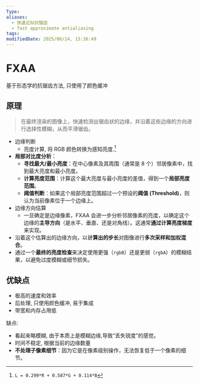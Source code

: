 ```yaml
---
Type: 
aliases:
  - 快速近似抗锯齿
  - fast approximate antialiasing
tags: 
modifiedDate: 2025/06/24, 15:36:49
---
```


# FXAA

基于形态学的抗锯齿方法, 只使用了颜色缓冲

## 原理

> 在最终渲染的图像上，快速检测出锯齿状的边缘，并沿着这些边缘的方向进行选择性模糊，从而平滑锯齿。

- 边缘判断
    - 亮度计算, 将 RGB 颜色转换为感知亮度.[^1] 
- **局部对比度分析**：
    - **寻找最大/最小亮度**：在中心像素及其周围（通常是 8 个）邻居像素中，找到最大亮度和最小亮度。
    - **计算亮度范围**：计算这个最大亮度与最小亮度的差值，得到一个**局部亮度范围**。
    - **阈值判断**：如果这个局部亮度范围超过一个预设的**阈值 (Threshold)**，则认为当前像素位于一个边缘上。
- 边缘方向估算
    - 一旦确定是边缘像素，FXAA 会进一步分析邻居像素的亮度，以确定这个边缘的**主导方向**（是水平、垂直、还是对角线）。这通常**通过计算亮度梯度**来实现。
- 沿着这个估算出的边缘方向，以**计算出的步长**对图像进行**多次采样和加权混合**。
- 通过一个**最终的亮度检查**来决定使用更强（`rgbB`）还是更弱（`rgbA`）的模糊结果，以避免过度模糊或细节损失。

## 优缺点

- 极高的速度和效率
- 后处理, 只使用颜色缓冲, 易于集成
- 带宽和内存占用低

缺点:
- 看起来略模糊, 由于本质上是模糊边缘,导致“丢失锐度”的感觉。
- 时间不稳定, 根据当前的边缘数量
- **不处理子像素细节**：因为它是在像素级别操作，无法恢复低于一个像素的细节。

[^1]: `L = 0.299*R + 0.587*G + 0.114*B`
